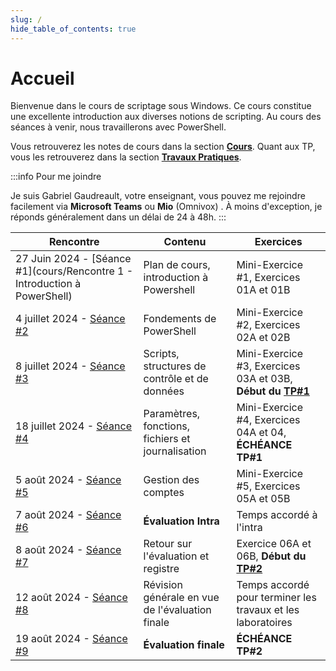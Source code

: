 ```yaml
---
slug: /
hide_table_of_contents: true
---
```


# Accueil

<Row>

<Column>

Bienvenue dans le cours de scriptage sous Windows. Ce cours constitue une excellente introduction aux diverses notions de scripting. Au cours des séances à venir, nous travaillerons avec PowerShell.

Vous retrouverez les notes de cours dans la section **[Cours](cours/accueil)**. Quant aux TP, vous les retrouverez dans la section **[Travaux Pratiques](tp/tp1)**.

:::info Pour me joindre

Je suis Gabriel Gaudreault, votre enseignant, vous pouvez me rejoindre facilement via **Microsoft Teams** ou **Mio** (Omnivox)
. À moins d'exception, je réponds généralement dans un délai de 24 à 48h.
:::

</Column>

<Column>

| Rencontre                                           | Contenu                                        | Exercices                              |
| --------------------------------------              | ------------------------------------           | -------------------------------------- |
| 27 Juin 2024 - [Séance #1](cours/Rencontre 1 - Introduction à PowerShell)        | Plan de cours, introduction à Powershell       | Mini-Exercice #1, Exercices 01A et 01B |
| 4 juillet 2024 - [Séance #2](cours/rencontre2)      | Fondements de PowerShell                       | Mini-Exercice #2, Exercices 02A et 02B |
| 8 juillet 2024 - [Séance #3](cours/rencontre3)      | Scripts, structures de contrôle et de données  | Mini-Exercice #3, Exercices 03A et 03B, **Début du [TP#1](tp/tp1)** |
| 18 juillet 2024 - [Séance #4](cours/rencontre4)     | Paramètres, fonctions, fichiers et journalisation | Mini-Exercice #4, Exercices 04A et 04, **ÉCHÉANCE TP#1** |
| 5 août 2024 - [Séance #5](cours/rencontre5)         | Gestion des comptes                            | Mini-Exercice #5, Exercices 05A et 05B |
| 7 août 2024 - [Séance #6](cours/rencontre6)         | **Évaluation Intra**                           | Temps accordé à l'intra                |
| 8 août 2024 - [Séance #7](cours/rencontre7)         | Retour sur l'évaluation et registre            | Exercice 06A et 06B, **Début du [TP#2](tp/tp2)** |
| 12 août 2024 - [Séance #8](cours/rencontre8)        | Révision générale en vue de l'évaluation finale   | Temps accordé pour terminer les travaux et les laboratoires |
| 19 août 2024 - [Séance #9](cours/rencontre9)        | **Évaluation finale**                          | **ÉCHÉANCE TP#2** |

</Column>

</Row>